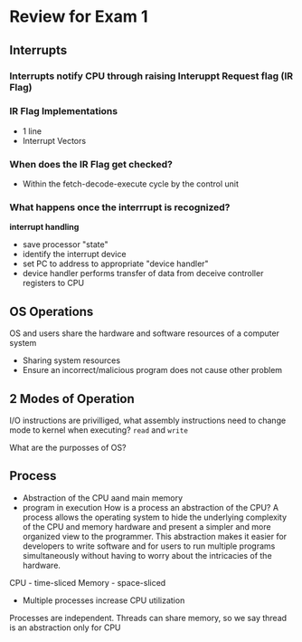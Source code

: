 # Review for Exam 1

## Interrupts
### Interrupts notify CPU through raising Interuppt Request flag (IR Flag)
### IR Flag Implementations
- 1 line
- Interrupt Vectors

### When does the IR Flag get checked?
- Within the fetch-decode-execute cycle by the control unit

### What happens once the interrrupt is recognized?
**interrupt handling**
- save processor "state"
- identify the interrupt device
- set PC to address to appropriate "device handler"
- device handler performs transfer of data from deceive controller registers to CPU
 
 ## OS Operations
 OS and users share the hardware and software resources of a computer system
 - Sharing system resources
 - Ensure an incorrect/malicious program does not cause other problem
 
 ## 2 Modes of Operation
 
 I/O instructions are privilliged, what assembly instructions need to change mode to kernel when executing?
```read``` and ```write```

What are the purposses of OS?

## Process
- Abstraction of the CPU aand main memory
- program in execution
How is a process an abstraction of the CPU?
A process allows the operating system to hide the underlying complexity of the CPU and memory hardware and present a simpler 
and more organized view to the programmer. This abstraction makes it easier for developers to write software and for users to
run multiple programs simultaneously without having to worry about the intricacies of the hardware.

CPU - time-sliced
Memory - space-sliced

- Multiple processes increase CPU utilization 

Processes are independent.
Threads can share memory, so we say thread is an abstraction only for CPU


